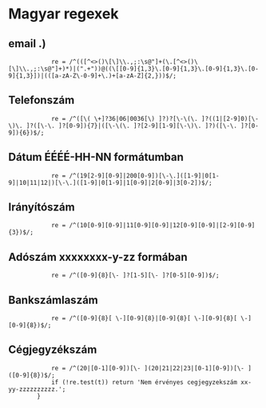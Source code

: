 # Magyar regexek

## email .)
                re = /^(([^<>()\[\]\\.,;:\s@"]+(\.[^<>()\[\]\\.,;:\s@"]+)*)|(".+"))@((\[[0-9]{1,3}\.[0-9]{1,3}\.[0-9]{1,3}\.[0-9]{1,3}])|(([a-zA-Z\-0-9]+\.)+[a-zA-Z]{2,}))$/;
              
## Telefonszám
                
                re = /^([\( \+]?36|06|0036[\) ]?)?[\-\(\. ]?((1|[2-9]0)[\-\)\. ]?([\-\. ]?[0-9]){7}|([\-\(\. ]?[2-9][1-9][\-\)\. ]?)([\-\. ]?[0-9]){6})$/;

## Dátum ÉÉÉÉ-HH-NN formátumban

                re = /^(19[2-9][0-9]|200[0-9])[\-\.]([1-9]|0[1-9]|10|11|12|)[\-\.]([1-9]|0[1-9]|1[0-9]|2[0-9]|3[0-2])$/;

## Irányítószám
                re = /^(10[0-9][0-9]|11[0-9][0-9]|12[0-9][0-9]|[2-9][0-9]{3})$/;
                
## Adószám xxxxxxxx-y-zz formában

                re = /^([0-9]{8}[\- ]?[1-5][\- ]?[0-5][0-9])$/;

## Bankszámlaszám

                re = /^([0-9]{8}[ \-][0-9]{8}|[0-9]{8}[ \-][0-9]{8}[ \-][0-9]{8})$/;
             
## Cégjegyzékszám
                
                re = /^(20|[0-1][0-9])[\- ](20|21|22|23|[0-1][0-9])[\- ]([0-9]{8})$/;
                if (!re.test(t)) return 'Nem érvényes cegjegyzekszám xx-yy-zzzzzzzzzz.';
            }

